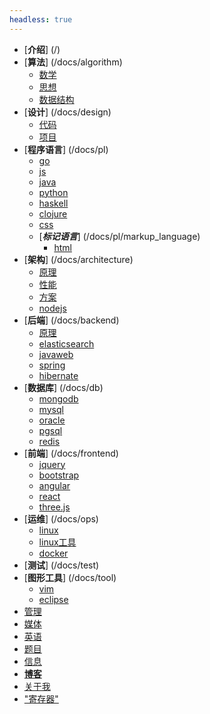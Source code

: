```yaml
---
headless: true
---
```


- [**介绍**] (/)
- [**算法**] (/docs/algorithm)
  - [数学](/docs/algorithm/math)
  - [思想](/docs/algorithm/thought)
  - [数据结构](/docs/algorithm/data_structure)
- [**设计**] (/docs/design)
  - [代码](/docs/design/code)
  - [项目](/docs/design/project)
- [**程序语言**] (/docs/pl)
  - [go](/docs/pl/go)
  - [js](/docs/pl/js)
  - [java](/docs/pl/java)
  - [python](/docs/pl/python)
  - [haskell](/docs/pl/haskell)
  - [clojure](/docs/pl/clojure)
  - [css](/docs/pl/css)
  - [***标记语言***] (/docs/pl/markup_language)
      - [html](/docs/pl/markup_language/html)
- [**架构**] (/docs/architecture)
  - [原理](/docs/architecture/principle)
  - [性能](/docs/architecture/performance)
  - [方案](/docs/architecture/solution)
  - [nodejs](/docs/architecture/nodejs)
- [**后端**] (/docs/backend)
  - [原理](/docs/backend/principle)
  - [elasticsearch](/docs/backend/elasticsearch)
  - [javaweb](/docs/backend/javaweb)
  - [spring](/docs/backend/spring)
  - [hibernate](/docs/backend/hibernate)
- [**数据库**] (/docs/db)
  - [mongodb](/docs/db/mongodb)
  - [mysql](/docs/db/mysql)
  - [oracle](/docs/db/oracle)
  - [pgsql](/docs/db/postgre_sql)
  - [redis](/docs/db/redis)
- [**前端**] (/docs/frontend)
  - [jquery](/docs/frontend/jquery)
  - [bootstrap](/docs/frontend/bootstrap)
  - [angular](/docs/frontend/angular)
  - [react](/docs/frontend/react)
  - [three.js](/docs/frontend/threejs)
- [**运维**] (/docs/ops)
  - [linux](/docs/ops/linux)
  - [linux工具](/docs/ops/linux_tool)
  - [docker](/docs/ops/docker)
- [**测试**] (/docs/test)
- [**图形工具**] (/docs/tool)
  - [vim](/docs/tool/vim)
  - [eclipse](/docs/tool/eclipse)
- [管理](/docs/management)
- [媒体](/docs/media)
- [英语](/docs/english)
- [题目](/docs/interview)
- [信息](/docs/infomation)
- [**博客**](/posts)
- [关于我](/about_me)
- ["寄存器"](/register)
